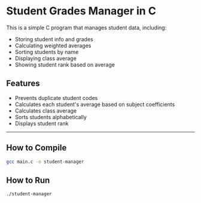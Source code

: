 #  Student Grades Manager in C

This is a simple C program that manages student data, including:
- Storing student info and grades
- Calculating weighted averages
- Sorting students by name
- Displaying class average
- Showing student rank based on average

##  Features

- Prevents duplicate student codes
- Calculates each student's average based on subject coefficients
- Calculates class average
- Sorts students alphabetically
- Displays student rank

---

##  How to Compile

```bash
gcc main.c -o student-manager
````

##  How to Run

```bash
./student-manager
````
